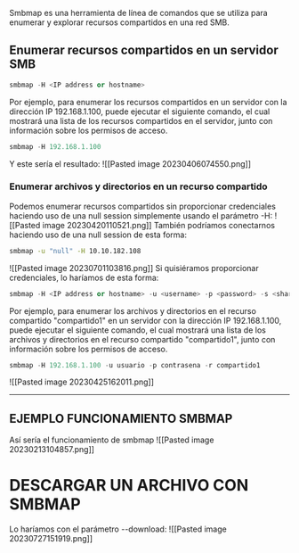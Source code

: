 Smbmap es una herramienta de línea de comandos que se utiliza para enumerar y explorar recursos compartidos en una red SMB.
## Enumerar recursos compartidos en un servidor SMB
```python
smbmap -H <IP address or hostname>
```
Por ejemplo, para enumerar los recursos compartidos en un servidor con la dirección IP 192.168.1.100, puede ejecutar el siguiente comando, el cual mostrará una lista de los recursos compartidos en el servidor, junto con información sobre los permisos de acceso.
```python
smbmap -H 192.168.1.100
```
Y este sería el resultado:
![[Pasted image 20230406074550.png]]
### Enumerar archivos y directorios en un recurso compartido
Podemos enumerar recursos compartidos sin proporcionar credenciales haciendo uso de una null session simplemente usando el parámetro -H:
![[Pasted image 20230420110521.png]]
También podríamos conectarnos haciendo uso de una null session de esta forma:
```bash
smbmap -u "null" -H 10.10.182.108
```
![[Pasted image 20230701103816.png]]
Si quisiéramos proporcionar credenciales, lo haríamos de esta forma:
```python
smbmap -H <IP address or hostname> -u <username> -p <password> -s <sharename> -R
```
Por ejemplo, para enumerar los archivos y directorios en el recurso compartido "compartido1" en un servidor con la dirección IP 192.168.1.100, puede ejecutar el siguiente comando, el cual mostrará una lista de los archivos y directorios en el recurso compartido "compartido1", junto con información sobre los permisos de acceso.
```python
smbmap -H 192.168.1.100 -u usuario -p contrasena -r compartido1
```
![[Pasted image 20230425162011.png]]

--- 
## EJEMPLO FUNCIONAMIENTO SMBMAP

Así sería el funcionamiento de smbmap
![[Pasted image 20230213104857.png]]
# DESCARGAR UN ARCHIVO CON SMBMAP
Lo haríamos con el parámetro --download:
![[Pasted image 20230727151919.png]]
